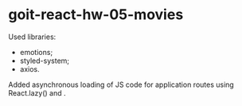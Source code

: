 # goit-react-hw-05-movies

Used libraries:

- emotions;
- styled-system;
- axios.

Added asynchronous loading of JS code for application routes using React.lazy()
and <Suspense>.

